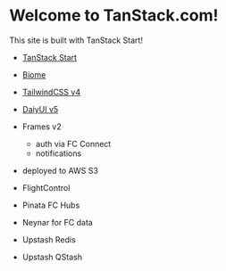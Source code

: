 # Welcome to TanStack.com!

This site is built with TanStack Start!

- [TanStack Start](https://tanstack.com/start)
- [Biome](https://biomejs.dev)
- [TailwindCSS v4](https://tailwindcss.com)
- [DaiyUI v5](https://daisyui.com)

- Frames v2
    - auth via FC Connect
    - notifications

- deployed to AWS S3
- FlightControl

- Pinata FC Hubs
- Neynar for FC data
- Upstash Redis
- Upstash QStash
